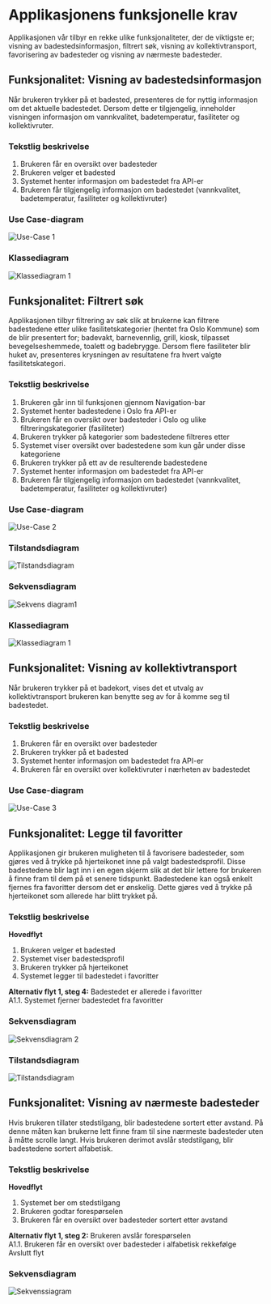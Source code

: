 # Applikasjonens funksjonelle krav 
Applikasjonen vår tilbyr en rekke ulike funksjonaliteter, der de viktigste er; visning av badestedsinformasjon, filtrert søk, visning av kollektivtransport, favorisering av badesteder og visning av nærmeste badesteder. 


## Funksjonalitet: Visning av badestedsinformasjon 
Når brukeren trykker på et badested, presenteres de for nyttig informasjon om det aktuelle badestedet. Dersom dette er tilgjengelig, inneholder visningen informasjon om vannkvalitet, badetemperatur, fasiliteter og kollektivruter. 

### Tekstlig beskrivelse 
1. Brukeren får en oversikt over badesteder 
2. Brukeren velger et badested 
3. Systemet henter informasjon om badestedet fra API-er 
4. Brukeren får tilgjengelig informasjon om badestedet (vannkvalitet, badetemperatur, fasiliteter og kollektivruter) 

### Use Case-diagram 

![Use-Case 1](Images/usecase.png)

### Klassediagram

![Klassediagram 1](Images/klassediagram.png)


## Funksjonalitet: Filtrert søk 
Applikasjonen tilbyr filtrering av søk slik at brukerne kan filtrere badestedene etter ulike fasilitetskategorier (hentet fra Oslo Kommune) som de blir presentert for; badevakt, barnevennlig, grill, kiosk, tilpasset bevegelseshemmede, toalett og badebrygge. Dersom flere fasiliteter blir huket av, presenteres krysningen av resultatene fra hvert valgte fasilitetskategori. 

### Tekstlig beskrivelse 
1. Brukeren går inn til funksjonen gjennom Navigation-bar 
2. Systemet henter badestedene i Oslo fra API-er 
3. Brukeren får en oversikt over badesteder i Oslo og ulike filtreringskategorier (fasiliteter) 
4. Brukeren trykker på kategorier som badestedene filtreres etter 
5. Systemet viser oversikt over badestedene som kun går under disse kategoriene
6. Brukeren trykker på ett av de resulterende badestedene 
7. Systemet henter informasjon om badestedet fra API-er 
8. Brukeren får tilgjengelig informasjon om badestedet (vannkvalitet, badetemperatur, fasiliteter og kollektivruter) 


### Use Case-diagram

![Use-Case 2](Images/usecase2.png)

### Tilstandsdiagram

![Tilstandsdiagram](Images/tilstandsdiagram.png)

### Sekvensdiagram

![Sekvens diagram1](Images/sekvensdiagram.png)

### Klassediagram 

![Klassediagram 1](Images/klassediagram.png)


## Funksjonalitet: Visning av kollektivtransport
Når brukeren trykker på et badekort, vises det et utvalg av kollektivtransport brukeren kan benytte seg av for å komme seg til badestedet. 

### Tekstlig beskrivelse 
1. Brukeren får en oversikt over badesteder 
2. Brukeren trykker på et badested 
3. Systemet henter informasjon om badestedet fra API-er 
4. Brukeren får en oversikt over kollektivruter i nærheten av badestedet 

### Use Case-diagram

![Use-Case 3](Images/usecase3.png)


## Funksjonalitet: Legge til favoritter 
Applikasjonen gir brukeren muligheten til å favorisere badesteder, som gjøres ved å trykke på hjerteikonet inne på valgt badestedsprofil. Disse badestedene blir lagt inn i en egen skjerm slik at det blir lettere for brukeren å finne fram til dem på et senere tidspunkt. Badestedene kan også enkelt fjernes fra favoritter dersom det er ønskelig. Dette gjøres ved å trykke på hjerteikonet som allerede har blitt trykket på. 

### Tekstlig beskrivelse 
**Hovedflyt**
1. Brukeren velger et badested 
2. Systemet viser badestedsprofil 
3. Brukeren trykker på hjerteikonet 
4. Systemet legger til badestedet i favoritter

**Alternativ flyt 1, steg 4:** Badestedet er allerede i favoritter \
A1.1. Systemet fjerner badestedet fra favoritter 

### Sekvensdiagram

![Sekvensdiagram 2](Images/sekvensdiagram2.png)

### Tilstandsdiagram

![Tilstandsdiagram](Images/tilstandsdiagram2.png)

## Funksjonalitet: Visning av nærmeste badesteder 
Hvis brukeren tillater stedstilgang, blir badestedene sortert etter avstand. På denne måten kan brukerne lett finne fram til sine nærmeste badesteder uten å måtte scrolle langt. Hvis brukeren derimot avslår stedstilgang, blir badestedene sortert alfabetisk.

### Tekstlig beskrivelse 
**Hovedflyt**
1. Systemet ber om stedstilgang 
2. Brukeren godtar forespørselen 
3. Brukeren får en oversikt over badesteder sortert etter avstand 

**Alternativ flyt 1, steg 2:** Brukeren avslår forespørselen \
A1.1. Brukeren får en oversikt over badesteder i alfabetisk rekkefølge \
Avslutt flyt 

### Sekvensdiagram

![Sekvenssiagram](Images/sekvensdiagram2.png)



